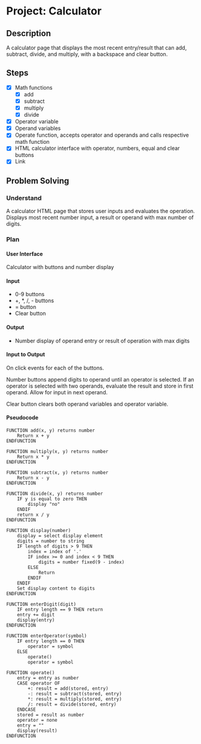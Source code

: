 # Project: Calculator

## Description

A calculator page that displays the most recent entry/result that can add, subtract, divide, and multiply, with a backspace and clear button.

## Steps

- [x] Math functions
	- [x] add
	- [x] subtract
	- [x] multiply
	- [x] divide
- [x] Operator variable
- [x] Operand variables
- [x] Operate function, accepts operator and operands and calls respective math function
- [x] HTML calculator interface with operator, numbers, equal and clear buttons
- [x] Link

## Problem Solving

### Understand

A calculator HTML page that stores user inputs and evaluates the operation. Displays most recent number input, a result or operand with max number of digits.

### Plan

#### User Interface

Calculator with buttons and number display

#### Input

- 0-9 buttons
- +, \*, /, - buttons
- = button
- Clear button

#### Output

- Number display of operand entry or result of operation with max digits

#### Input to Output

On click events for each of the buttons. 

Number buttons append digits to operand until an operator is selected. If an operator is selected with two operands, evaluate the result and store in first operand. Allow for input in next operand.

Clear button clears both operand variables and operator variable.

#### Pseudocode

```pseudocode
FUNCTION add(x, y) returns number
	Return x + y
ENDFUNCTION

FUNCTION multiply(x, y) returns number
	Return x * y
ENDFUNCTION

FUNCTION subtract(x, y) returns number
	Return x - y
ENDFUNCTION

FUNCTION divide(x, y) returns number
	IF y is equal to zero THEN
		display "no"
	ENDIF
	return x / y
ENDFUNCTION

FUNCTION display(number) 
	display = select display element
	digits = number to string
	IF length of digits > 9 THEN
		index = index of '.'
		IF index >= 0 and index < 9 THEN
			digits = number fixed(9 - index)
 		ELSE 
	 		Return
	 	ENDIF
	ENDIF
	Set display content to digits
ENDFUNCTION

FUNCTION enterDigit(digit)
	IF entry length == 9 THEN return
	entry += digit
	display(entry)
ENDFUNCTION

FUNCTION enterOperator(symbol) 
	IF entry length == 0 THEN 
		operator = symbol
	ELSE
		operate() 
		operator = symbol

FUNCTION operate() 
	entry = entry as number
	CASE operator OF
		+: result = add(stored, entry)
		-: result = subtract(stored, entry)
		*: result = multiply(stored, entry)
		/: result = divide(stored, entry)
	ENDCASE
	stored = result as number
	operator = none
	entry = ""
	display(result)
ENDFUNCTION

```